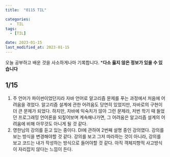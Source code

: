 ```yaml
---
title:  "0115 TIL" 

categories:
  -  TIL
tags:
  - [TIL]

date: 2023-01-15
last_modified_at: 2023-01-15
---
```


오늘 공부하고 배운 것을 사소하게나마 기록합니다. 
***다소 옳지 않은 정보가 있을 수 있습니다**

## 1/15

1. 주 언어가 파이썬이었던지라 자바 언어로 알고리즘 문제를 푸는 과정에서 처음에 어려움을 겪었다. 알고리즘 설계에 관한 어려움도 당연히 있었지만, 자바로의 구현이 더 큰 문제가 되었다. 하지만, 자바에 익숙치가 않아 그런 문제라, 저번 학기 때 들었던 프로그래밍 언어론을 되짚어보며 계속해나가면, 그 어려움은 알고리즘 설계의 어려움에 비해 아무것도 아니게 될 것 같다. 
2. 영한님의 강의를 듣고 있는 중이다. DI에 관하여 2번째 설명 중인 강의였다. 강의를 보는 방식을 변경해야할 것 같다. 강의를 보고 그저 따라하는 것이 아니라, 강의를 보고 코드는 내가 작성하는 방식으로 들어야할 것 같다. 아직 객체지향적 사고방식이 자리잡지 않다는 느낌이 든다.